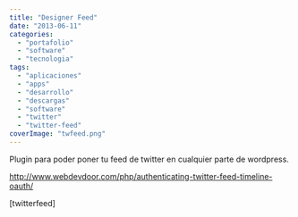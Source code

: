 ```yaml
---
title: "Designer Feed"
date: "2013-06-11"
categories: 
  - "portafolio"
  - "software"
  - "tecnologia"
tags: 
  - "aplicaciones"
  - "apps"
  - "desarrollo"
  - "descargas"
  - "software"
  - "twitter"
  - "twitter-feed"
coverImage: "twfeed.png"
---
```


Plugin para poder poner tu feed de twitter en cualquier parte de wordpress.

http://www.webdevdoor.com/php/authenticating-twitter-feed-timeline-oauth/

\[twitterfeed\]
